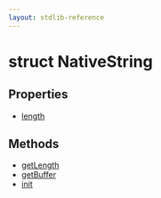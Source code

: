 ```yaml
---
layout: stdlib-reference
---
```


# struct NativeString

## Properties

* [length](/stdlib-reference/types/NativeString/length)

## Methods

* [getLength](/stdlib-reference/types/NativeString/getLength)
* [getBuffer](/stdlib-reference/types/NativeString/getBuffer)
* [init](/stdlib-reference/types/NativeString/init)

